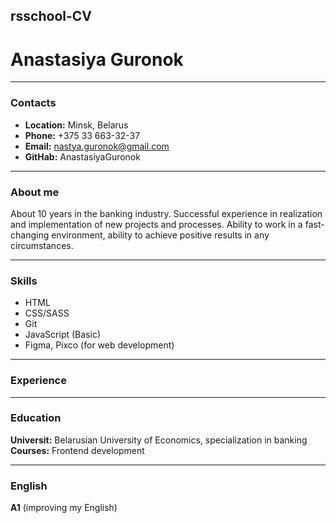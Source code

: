 ## rsschool-CV
# Anastasiya Guronok
_____________
### Contacts
* __Location:__ Minsk, Belarus
* __Phone:__ +375 33 663-32-37
* __Email:__ nastya.guronok@gmail.com
* __GitHab:__ AnastasiyaGuronok
__________
### About me
 About 10 years in the banking industry. Successful experience in realization and implementation of new projects and processes. Ability to work in a fast-changing environment, ability to achieve positive results in any circumstances.
 
____________________
### Skills
* HTML
* CSS/SASS
* Git
* JavaScript (Basic)
* Figma, Pixco (for web development)
_____________
### Experience
______________________
### Education
__Universit:__ Belarusian University of Economics, specialization in banking 
__Courses:__ Frontend development
_________________
### English 
__A1__ (improving my English)



